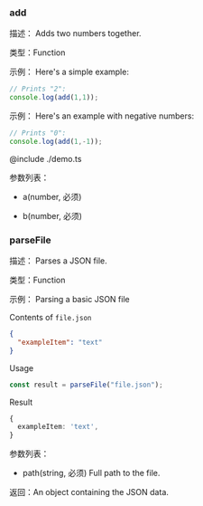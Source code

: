 
### add


描述：
Adds two numbers together.


类型：Function


示例：
Here's a simple example:
```ts
// Prints "2":
console.log(add(1,1));
```


示例：
Here's an example with negative numbers:
```ts
// Prints "0":
console.log(add(1,-1));
```

@include ./demo.ts


参数列表：

- a(number, 必须) 


- b(number, 必须) 


### parseFile


描述：
Parses a JSON file.


类型：Function


示例：
Parsing a basic JSON file

Contents of `file.json`
```json
{
  "exampleItem": "text"
}
```

Usage
```ts
const result = parseFile("file.json");
```

Result
```ts
{
  exampleItem: 'text',
}
```


参数列表：

- path(string, 必须) Full path to the file.





返回：An object containing the JSON data.
